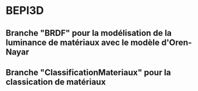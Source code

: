 # BEPI3D

## Branche "BRDF" pour la modélisation de la luminance de matériaux avec le modèle d'Oren-Nayar

## Branche "ClassificationMateriaux" pour la classication de matériaux
